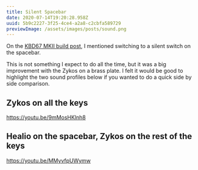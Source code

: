 ```yaml
---
title: Silent Spacebar
date: 2020-07-14T19:20:28.958Z
uuid: 5b9c2227-3f25-4ce4-a2a8-c2cbfa589729
previewImage: /assets/images/posts/sound.png
---
```


On the [KBD67 MKII build post](https://splitbackspace.com/posts/kbd67-mkii/), I mentioned switching to a silent switch on the spacebar.

This is not something I expect to do all the time, but it was a big improvement with the Zykos on a brass plate. I felt it would be good to highlight the two sound profiles below if you wanted to do a quick side by side comparison.

## Zykos on all the keys

https://youtu.be/9mMosHKlnh8

## Healio on the spacebar, Zykos on the rest of the keys

https://youtu.be/MMyvfpUWymw
